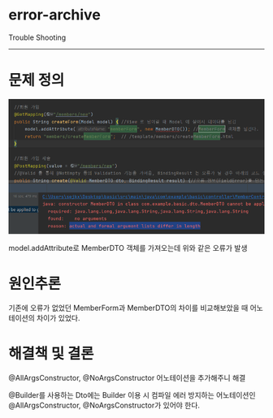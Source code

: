 # error-archive

Trouble Shooting

---

# 문제 정의

![](https://github.com/kabommm/error-archive/blob/main/img/actual%20and%20formal%20argument%20lists%20differ%20in%20length.PNG)

model.addAttribute로 MemberDTO 객체를 가져오는데 위와 같은 오류가 발생

# 원인추론

기존에 오류가 없었던 MemberForm과 MemberDTO의 차이를 비교해보았을 때 어노테이션의 차이가 있었다.

# 해결책 및 결론

@AllArgsConstructor, @NoArgsConstructor 어노테이션을 추가해주니 해결

@Builder를 사용하는 Dto에는 Builder 이용 시 컴파일 에러 방지하는 어노테이션인 @AllArgsConstructor, @NoArgsConstructor가 있어야 한다. 
